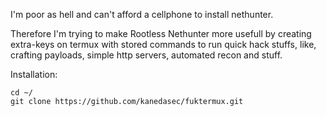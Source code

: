 I'm poor as hell and can't afford a cellphone to install nethunter.

Therefore I'm trying to make Rootless Nethunter more usefull by creating extra-keys on termux with stored commands
to run quick hack stuffs, like, crafting payloads, simple http servers, automated recon and stuff. 

Installation:


~~~
cd ~/
git clone https://github.com/kanedasec/fuktermux.git
~~~
